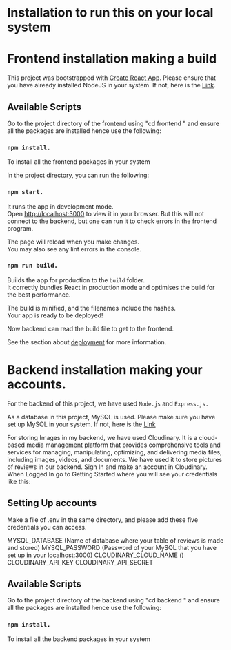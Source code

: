 # Installation to run this on your local system


# Frontend installation making a build
This project was bootstrapped with [Create React App](https://github.com/facebook/create-react-app).
Please ensure that you have already installed NodeJS in your system. If not, here is the [Link](https://nodejs.org/en/download).

## Available Scripts

Go to the project directory of the frontend using "cd frontend " and ensure all the packages are installed hence use the following:
### `npm install.`
To install all the frontend packages in your system

In the project directory, you can run the following:
### `npm start.`

It runs the app in development mode.\
Open [http://localhost:3000](http://localhost:3000) to view it in your browser.
But this will not connect to the backend, but one can run it to check errors in the frontend program. 

The page will reload when you make changes.\
You may also see any lint errors in the console.

### `npm run build.`
Builds the app for production to the `build` folder.\
It correctly bundles React in production mode and optimises the build for the best performance.

The build is minified, and the filenames include the hashes.\
Your app is ready to be deployed!

Now backend can read the build file to get to the frontend. 

See the section about [deployment](https://facebook.github.io/create-react-app/docs/deployment) for more information.


# Backend installation making your accounts.

For the backend of this project, we have used `Node.js` and `Express.js.`

As a database in this project, MySQL is used. Please make sure you have set up MySQL in your system. If not, here is the [Link](https://dev.mysql.com/downloads/installer/)

For storing Images in my backend, we have used Cloudinary. It is a cloud-based media management platform that provides comprehensive tools and services for managing, manipulating, optimizing, and delivering media files, including images, videos, and documents. We have used it to store pictures of reviews in our backend.
Sign In and make an account in Cloudinary. When Logged In go to Getting Started where you will see your credentials like this:




## Setting Up accounts
Make a file of .env in the same directory, and please add these five credentials you can access.

MYSQL_DATABASE (Name of database where your table of reviews is made and stored)
MYSQL_PASSWORD (Password of your MySQL that you have set up in your localhost:3000)
CLOUDINARY_CLOUD_NAME ()
CLOUDINARY_API_KEY 
CLOUDINARY_API_SECRET 


## Available Scripts

Go to the project directory of the backend using "cd backend " and ensure all the packages are installed hence use the following:
### `npm install.`
To install all the backend packages in your system









